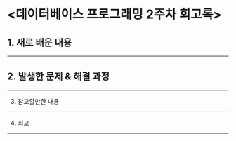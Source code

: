 <데이터베이스 프로그래밍 2주차 회고록>
=============================

## 1. 새로 배운 내용
----------------


## 2. 발생한 문제 & 해결 과정
---------------------

3. 참고할만한 내용
--------------

4. 회고
------
